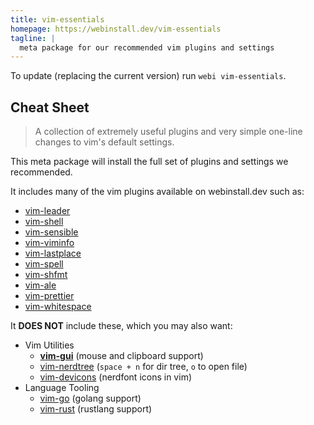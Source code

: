 ```yaml
---
title: vim-essentials
homepage: https://webinstall.dev/vim-essentials
tagline: |
  meta package for our recommended vim plugins and settings
---
```


To update (replacing the current version) run `webi vim-essentials`.

## Cheat Sheet

> A collection of extremely useful plugins and very simple one-line changes to
> vim's default settings.

This meta package will install the full set of plugins and settings we
recommended.

It includes many of the vim plugins available on webinstall.dev such as:

- [vim-leader](/vim-leader)
- [vim-shell](/vim-shell)
- [vim-sensible](/vim-sensible)
- [vim-viminfo](/vim-viminfo)
- [vim-lastplace](/vim-lastplace)
- [vim-spell](/vim-spell)
- [vim-shfmt](/vim-shfmt)
- [vim-ale](/vim-ale)
- [vim-prettier](/vim-prettier)
- [vim-whitespace](/vim-whitespace)

It **DOES NOT** include these, which you may also want:

- Vim Utilities
  - [**vim-gui**](/vim-gui) (mouse and clipboard support)
  - [vim-nerdtree](/vim-nerdtree) (`space + n` for dir tree, `o` to open file)
  - [vim-devicons](/vim-devicons) (nerdfont icons in vim)
- Language Tooling
  - [vim-go](/vim-go) (golang support)
  - [vim-rust](/vim-rust) (rustlang support)

